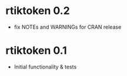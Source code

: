 # rtiktoken 0.2

* fix NOTEs and WARNINGs for CRAN release

# rtiktoken 0.1

* Initial functionality & tests
